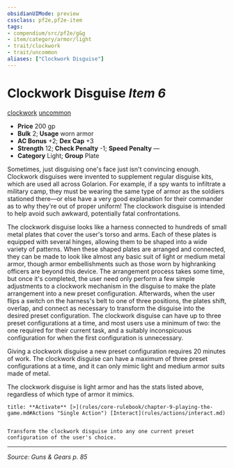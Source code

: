 ```yaml
---
obsidianUIMode: preview
cssclass: pf2e,pf2e-item
tags:
- compendium/src/pf2e/g&g
- item/category/armor/light
- trait/clockwork
- trait/uncommon
aliases: ["Clockwork Disguise"]
---
```

# Clockwork Disguise *Item 6*  
[clockwork](rules/traits/clockwork-g-g.md "Clockwork  Trait")  [uncommon](rules/traits/uncommon.md "Uncommon Rarity Trait")  

- **Price** 200 gp
- **Bulk** 2; **Usage** worn armor
- **AC Bonus** +2; **Dex Cap** +3
- **Strength** 12; **Check Penalty** -1; **Speed Penalty** —
- **Category** Light; **Group** Plate 

Sometimes, just disguising one's face just isn't convincing enough. Clockwork disguises were invented to supplement regular disguise kits, which are used all across Golarion. For example, if a spy wants to infiltrate a military camp, they must be wearing the same type of armor as the soldiers stationed there—or else have a very good explanation for their commander as to why they're out of proper uniform! The clockwork disguise is intended to help avoid such awkward, potentially fatal confrontations.

The clockwork disguise looks like a harness connected to hundreds of small metal plates that cover the user's torso and arms. Each of these plates is equipped with several hinges, allowing them to be shaped into a wide variety of patterns. When these shaped plates are arranged and connected, they can be made to look like almost any basic suit of light or medium metal armor, though armor embellishments such as those worn by highranking officers are beyond this device. The arrangement process takes some time, but once it's completed, the user need only perform a few simple adjustments to a clockwork mechanism in the disguise to make the plate arrangement into a new preset configuration. Afterwards, when the user flips a switch on the harness's belt to one of three positions, the plates shift, overlap, and connect as necessary to transform the disguise into the desired preset configuration. The clockwork disguise can have up to three preset configurations at a time, and most users use a minimum of two: the one required for their current task, and a suitably inconspicuous configuration for when the first configuration is unnecessary.

Giving a clockwork disguise a new preset configuration requires 20 minutes of work. The clockwork disguise can have a maximum of three preset configurations at a time, and it can only mimic light and medium armor suits made of metal.

The clockwork disguise is light armor and has the stats listed above, regardless of which type of armor it mimics.

```ad-embed-ability
title: **Activate** [>](rules/core-rulebook/chapter-9-playing-the-game.md#Actions "Single Action") [Interact](rules/actions/interact.md)


Transform the clockwork disguise into any one current preset configuration of the user's choice.
```


---
*Source: Guns & Gears p. 85*
